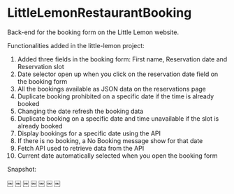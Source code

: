 # LittleLemonRestaurantBooking
Back-end for the booking form on the Little Lemon website.

Functionalities added in the little-lemon project:

1. Added three fields in the booking form: First name, Reservation date and Reservation slot
2. Date selector open up when you click on the reservation date field on the booking form
3. All the bookings available as JSON data on the reservations page
4. Duplicate booking prohibited on a specific date if the time is already booked
5. Changing the date refresh the booking data
6. Duplicate booking on a specific date and time unavailable if the slot is already booked
7. Display bookings for a specific date using the API
8. If there is no booking, a No Booking message show for that date
9. Fetch API used to retrieve data from the API
10. Current date automatically selected when you open the booking form

Snapshot:

￼
￼
￼
￼
￼
￼
￼


